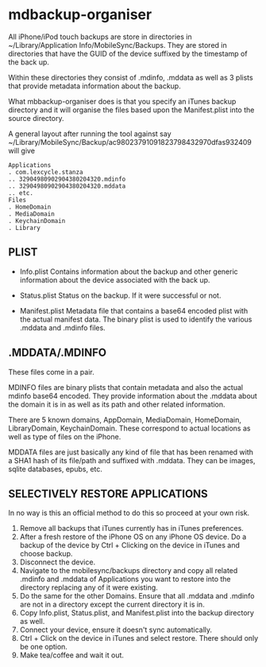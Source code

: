 mdbackup-organiser
==================

All iPhone/iPod touch backups are store in directories in ~/Library/Application Info/MobileSync/Backups.
They are stored in directories that have the GUID of the device suffixed by the timestamp of the back up.

Within these directories they consist of .mdinfo, .mddata as well as 3 plists that provide metadata information about the backup.

What mbbackup-organiser does is that you specify an iTunes backup directory and it will organise the files based upon the Manifest.plist into the source directory.

A general layout after running the tool against say ~/Library/MobileSync/Backup/ac98023791091823798432970dfas932409 will give

	Applications
	. com.lexcycle.stanza
	.. 32904980902904380204320.mdinfo
	.. 32904980902904380204320.mddata
	.. etc.
	Files
	. HomeDomain
	. MediaDomain
	. KeychainDomain
	. Library

PLIST
-----
- Info.plist
Contains information about the backup and other generic information about the device associated with the back up.

- Status.plist
Status on the backup. If it were successful or not.

- Manifest.plist
Metadata file that contains a base64 encoded plist with the actual manifest data. The binary plist is used to identify the various .mddata and .mdinfo files.



.MDDATA/.MDINFO
---------------
These files come in a pair. 

MDINFO files are binary plists that contain metadata and also the actual mdinfo base64 encoded. They provide information about the .mddata about the domain it is in as well as its path and other related information.

There are 5 known domains, AppDomain, MediaDomain, HomeDomain, LibraryDomain, KeychainDomain. These correspond to actual locations as well as type of files on the iPhone.

MDDATA files are just basically any kind of file that has been renamed with a SHA1 hash of its file/path and suffixed with .mddata. They can be images, sqlite databases, epubs, etc.



SELECTIVELY RESTORE APPLICATIONS
--------------------------------
In no way is this an official method to do this so proceed at your own risk.

1. Remove all backups that iTunes currently has in iTunes preferences.
2. After a fresh restore of the iPhone OS on any iPhone OS device. Do a backup of the device by Ctrl + Clicking on the device in iTunes and choose backup.
3. Disconnect the device.
4. Navigate to the mobilesync/backups directory and copy all related .mdinfo and .mddata of Applications you want to restore into the directory replacing any of it were existing.
5. Do the same for the other Domains. Ensure that all .mddata and .mdinfo are not in a directory except the current directory it is in.
6. Copy Info.plist, Status.plist, and Manifest.plist into the backup directory as well.
7. Connect your device, ensure it doesn't sync automatically.
8. Ctrl + Click on the device in iTunes and select restore. There should only be one option.
9. Make tea/coffee and wait it out.